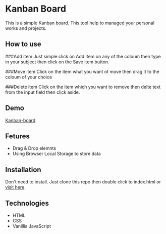# Kanban Board

This is a simple Kanban board. This tool help to managed your personal works and projects. 

## How to use

###Add item
Just simple click on Add item on any of the coloum then type in your subject then click on the Save item button.

###Move item
Click on the item what you want ot move then drag it to the coloum of your choice

###Delete item
Click on the item which you want to remove then delte text from the input field then click aside.

## Demo

[Kanban-board](https://mrjacint.github.io/kanban-board/)

## Fetures

* Drag & Drop elemnts
* Using Browser Local Storage to store data

## Installation

Don't need to install. Just clone this repo then double click to index.html or [visit here](https://mrjacint.github.io/kanban-board/).

## Technologies

* HTML
* CSS
* Vanillia JavaScript

